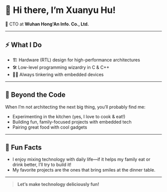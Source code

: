 # 👋 Hi there, I’m Xuanyu Hu!

🚀 CTO at **Wuhan Hong'An Info. Co., Ltd.**

---

## ⚡ What I Do

- 🏗️ Hardware (RTL) design for high-performance architectures
- 🛠️ Low-level programming wizardry in C & C++
- 👨‍💻 Always tinkering with embedded devices

---

## 🍲 Beyond the Code

When I’m not architecting the next big thing, you’ll probably find me:
- Experimenting in the kitchen (yes, I love to cook & eat!)
- Building fun, family-focused projects with embedded tech
- Pairing great food with cool gadgets

---

## 🔎 Fun Facts

- I enjoy mixing technology with daily life—if it helps my family eat or drink better, I’ll try to build it!
- My favorite projects are the ones that bring smiles at the dinner table.

---

> **Let’s make technology deliciously fun!**

